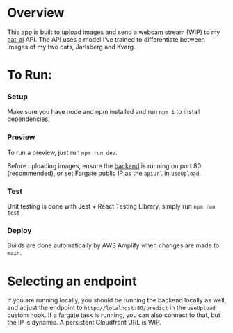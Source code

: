# Overview

This app is built to upload images and send a webcam stream (WIP) to my [cat-ai](https://github.com/raksozorw/cat-ai) API. The API uses a model I've trained to differentiate between images of my two cats, Jarlsberg and Kvarg.

# To Run:

### Setup

Make sure you have node and npm installed and run `npm i` to install dependencies.

### Preview

To run a preview, just run `npm run dev`.

Before uploading images, ensure the [backend](https://github.com/raksozorw/cat-ai) is running on port 80 (recommended), or set Fargate public IP as the `apiUrl` in `useUpload`.

### Test

Unit testing is done with Jest + React Testing Library, simply run `npm run test`

### Deploy

Builds are done automatically by AWS Amplify when changes are made to `main`.

# Selecting an endpoint

If you are running locally, you should be running the backend locally as well, and adjust the endpoint to `http://localhost:80/predict` in the `useUpload` custom hook. If a fargate task is running, you can also connect to that, but the IP is dynamic. A persistent Cloudfront URL is WIP.
